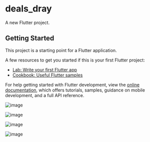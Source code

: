 # deals_dray

A new Flutter project.

## Getting Started

This project is a starting point for a Flutter application.

A few resources to get you started if this is your first Flutter project:



- [Lab: Write your first Flutter app](https://docs.flutter.dev/get-started/codelab)
- [Cookbook: Useful Flutter samples](https://docs.flutter.dev/cookbook)

For help getting started with Flutter development, view the
[online documentation](https://docs.flutter.dev/), which offers tutorials,
samples, guidance on mobile development, and a full API reference.




![image](https://github.com/user-attachments/assets/fe46e497-4c1c-4605-8898-c4dc13bdca74)

![image](https://github.com/user-attachments/assets/d3892be9-ca0b-4b0d-8e17-0c7b6303c81f)

![image](https://github.com/user-attachments/assets/911ee065-136c-48c5-9f48-f6d1b8a060a9)

![image](https://github.com/user-attachments/assets/99df397c-b654-4c76-833f-3eea81fa5e03)



